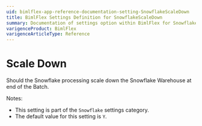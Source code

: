 ```yaml
---
uid: bimlflex-app-reference-documentation-setting-SnowflakeScaleDown
title: BimlFlex Settings Definition for SnowflakeScaleDown
summary: Documentation of settings option within BimlFlex for SnowflakeScaleDown
varigenceProduct: BimlFlex
varigenceArticleType: Reference
---
```


# Scale Down

Should the Snowflake processing scale down the Snowflake Warehouse at end of the Batch.

Notes:
* This setting is part of the `Snowflake` settings category.
 * The default value for this setting is `Y`.
